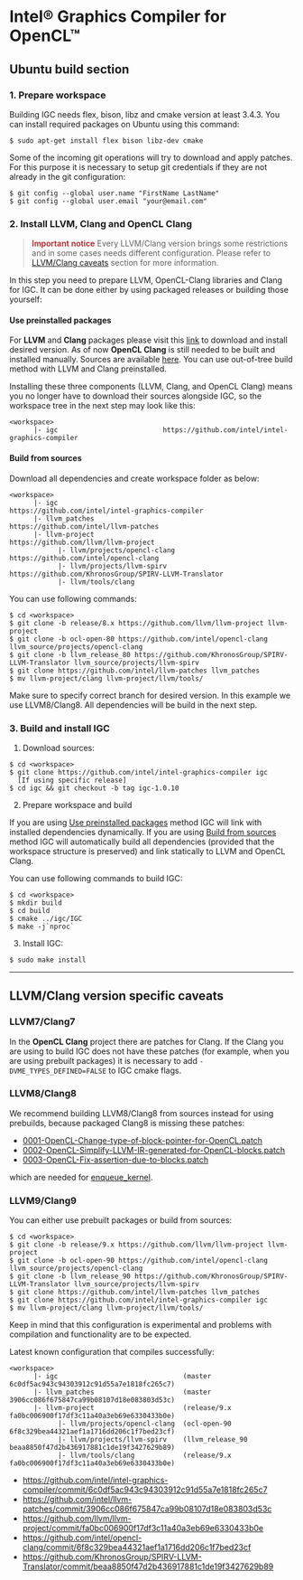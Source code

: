 # Intel® Graphics Compiler for OpenCL™

## Ubuntu build section

### 1. Prepare workspace

Building IGC needs flex, bison, libz and cmake version at least 3.4.3. You can install required packages on Ubuntu using this command:

```shell
$ sudo apt-get install flex bison libz-dev cmake
```

Some of the incoming git operations will try to download and apply patches. For this purpose it is necessary to setup git credentials if they are not already in the git configuration:
```shell
$ git config --global user.name "FirstName LastName"
$ git config --global user.email "your@email.com"
```

### 2. Install LLVM, Clang and OpenCL Clang

> <span style="color: firebrick; font-weight: 600;">Important notice</span>
Every LLVM/Clang version brings some restrictions and in some cases needs different configuration. Please refer to [LLVM/Clang caveats](#LLVM/Clang-version-specific-caveats) section for more information.

In this step you need to prepare LLVM, OpenCL-Clang libraries and Clang for IGC.
It can be done either by using packaged releases or building those yourself:

#### Use preinstalled packages

For **LLVM** and **Clang** packages please visit this [link](https://apt.llvm.org/) to download and install desired version.
As of now **OpenCL Clang** is still needed to be built and installed manually. Sources are available [here](https://github.com/intel/opencl-clang). You can use out-of-tree build method with LLVM and Clang preinstalled.

Installing these three components (LLVM, Clang, and OpenCL Clang) means you no longer have to download their sources alongside IGC, so the workspace tree in the next step may look like this:
```
<workspace>
      |- igc                          https://github.com/intel/intel-graphics-compiler
```

#### Build from sources

Download all dependencies and create workspace folder as below:
```
<workspace>
      |- igc                               https://github.com/intel/intel-graphics-compiler
      |- llvm_patches                      https://github.com/intel/llvm-patches
      |- llvm-project                      https://github.com/llvm/llvm-project
            |- llvm/projects/opencl-clang  https://github.com/intel/opencl-clang
            |- llvm/projects/llvm-spirv    https://github.com/KhronosGroup/SPIRV-LLVM-Translator
            |- llvm/tools/clang            
```

You can use following commands:
```shell
$ cd <workspace>
$ git clone -b release/8.x https://github.com/llvm/llvm-project llvm-project
$ git clone -b ocl-open-80 https://github.com/intel/opencl-clang llvm_source/projects/opencl-clang
$ git clone -b llvm_release_80 https://github.com/KhronosGroup/SPIRV-LLVM-Translator llvm_source/projects/llvm-spirv
$ git clone https://github.com/intel/llvm-patches llvm_patches
$ mv llvm-project/clang llvm-project/llvm/tools/
```

Make sure to specify correct branch for desired version. In this example we use LLVM8/Clang8.
All dependencies will be build in the next step.

### 3. Build and install IGC

1. Download sources:
```shell
$ cd <workspace>
$ git clone https://github.com/intel/intel-graphics-compiler igc
  [If using specific release]
$ cd igc && git checkout -b tag igc-1.0.10
```

2. Prepare workspace and build

If you are using [Use preinstalled packages](#use-preinstalled-packages) method IGC will link with installed dependencies dynamically.
If you are using [Build from sources](#build-from-sources) method IGC will automatically build all dependencies (provided that the workspace structure is preserved) and link statically to LLVM and OpenCL Clang.

You can use following commands to build IGC:

```shell
$ cd <workspace>
$ mkdir build
$ cd build
$ cmake ../igc/IGC
$ make -j`nproc`
```

3. Install IGC:
```shell
$ sudo make install
```

***

## LLVM/Clang version specific caveats

### LLVM7/Clang7

In the **OpenCL Clang** project there are patches for Clang.
If the Clang you are using to build IGC does not have these patches (for example, when you are using prebuilt packages) it is necessary to add ```-DVME_TYPES_DEFINED=FALSE``` to IGC cmake flags.

### LLVM8/Clang8

We recommend building LLVM8/Clang8 from sources instead for using prebuilds, because packaged Clang8 is missing these patches:
* [0001-OpenCL-Change-type-of-block-pointer-for-OpenCL.patch](https://github.com/intel/opencl-clang/blob/ocl-open-80/patches/clang/0001-OpenCL-Change-type-of-block-pointer-for-OpenCL.patch)
* [0002-OpenCL-Simplify-LLVM-IR-generated-for-OpenCL-blocks.patch](https://github.com/intel/opencl-clang/blob/ocl-open-80/patches/clang/0002-OpenCL-Simplify-LLVM-IR-generated-for-OpenCL-blocks.patch)
* [0003-OpenCL-Fix-assertion-due-to-blocks.patch](https://github.com/intel/opencl-clang/blob/ocl-open-80/patches/clang/0003-OpenCL-Fix-assertion-due-to-blocks.patch)

which are needed for [enqueue_kernel](https://www.khronos.org/registry/OpenCL/sdk/2.0/docs/man/xhtml/enqueue_kernel.html).

### LLVM9/Clang9

You can either use prebuilt packages or build from sources:
```shell
$ cd <workspace>
$ git clone -b release/9.x https://github.com/llvm/llvm-project llvm-project
$ git clone -b ocl-open-90 https://github.com/intel/opencl-clang llvm_source/projects/opencl-clang
$ git clone -b llvm_release_90 https://github.com/KhronosGroup/SPIRV-LLVM-Translator llvm_source/projects/llvm-spirv
$ git clone https://github.com/intel/llvm-patches llvm_patches
$ git clone https://github.com/intel/intel-graphics-compiler igc
$ mv llvm-project/clang llvm-project/llvm/tools/
```

Keep in mind that this configuration is experimental and problems with compilation and functionality are to be expected.

Latest known configuration that compiles successfully:

```
<workspace>
      |- igc                               (master 6c0df5ac943c94303912c91d55a7e1818fc265c7)
      |- llvm_patches                      (master 3906cc086f675847ca99b08107d18e083803d53c)
      |- llvm-project                      (release/9.x fa0bc006900f17df3c11a40a3eb69e6330433b0e)
            |- llvm/projects/opencl-clang  (ocl-open-90 6f8c329bea44321aef1a1716dd206c1f7bed23cf)
            |- llvm/projects/llvm-spirv    (llvm_release_90 beaa8850f47d2b436917881c1de19f3427629b89)
            |- llvm/tools/clang            (release/9.x fa0bc006900f17df3c11a40a3eb69e6330433b0e)
```

- https://github.com/intel/intel-graphics-compiler/commit/6c0df5ac943c94303912c91d55a7e1818fc265c7
- https://github.com/intel/llvm-patches/commit/3906cc086f675847ca99b08107d18e083803d53c
- https://github.com/llvm/llvm-project/commit/fa0bc006900f17df3c11a40a3eb69e6330433b0e
- https://github.com/intel/opencl-clang/commit/6f8c329bea44321aef1a1716dd206c1f7bed23cf
- https://github.com/KhronosGroup/SPIRV-LLVM-Translator/commit/beaa8850f47d2b436917881c1de19f3427629b89